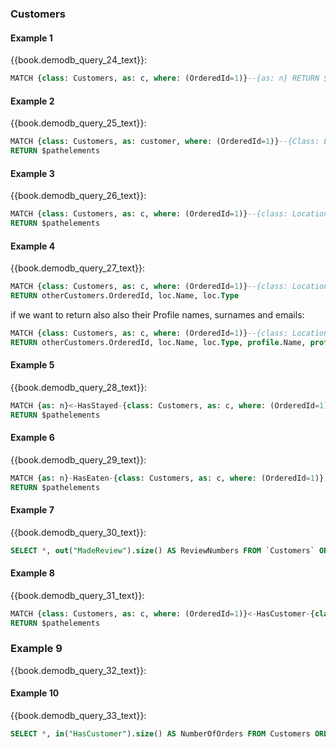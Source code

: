 
### Customers 
	
#### Example 1

{{book.demodb_query_24_text}}:

```sql
MATCH {class: Customers, as: c, where: (OrderedId=1)}--{as: n} RETURN $pathelements
```


#### Example 2

{{book.demodb_query_25_text}}:

```sql
MATCH {class: Customers, as: customer, where: (OrderedId=1)}--{Class: Locations} 
RETURN $pathelements
```	


#### Example 3

{{book.demodb_query_26_text}}:

```sql
MATCH {class: Customers, as: c, where: (OrderedId=1)}--{class: Locations, as: loc}-HasReview-{class: Reviews, as: r, optional: true} 
RETURN $pathelements
```


#### Example 4

{{book.demodb_query_27_text}}:

```sql
MATCH {class: Customers, as: c, where: (OrderedId=1)}--{class: Locations, as: loc}--{class: Customers, as: otherCustomers, where: (OrderedId<>1)} 
RETURN otherCustomers.OrderedId, loc.Name, loc.Type
```

if we want to return also also their Profile names, surnames and emails:

```sql
MATCH {class: Customers, as: c, where: (OrderedId=1)}--{class: Locations, as: loc}--{class: Customers, as: otherCustomers, where: (OrderedId<>1)}-HasProfile->{class: Profiles, as: profile} 
RETURN otherCustomers.OrderedId, loc.Name, loc.Type, profile.Name, profile.Surname, profile.Email
```


#### Example 5

{{book.demodb_query_28_text}}:

```sql
MATCH {as: n}<-HasStayed-{class: Customers, as: c, where: (OrderedId=1)} 
RETURN $pathelements
```


#### Example 6

{{book.demodb_query_29_text}}:

```sql
MATCH {as: n}-HasEaten-{class: Customers, as: c, where: (OrderedId=1)} 
RETURN $pathelements
```

#### Example 7

{{book.demodb_query_30_text}}:

```sql
SELECT *, out("MadeReview").size() AS ReviewNumbers FROM `Customers` ORDER BY ReviewNumbers DESC LIMIT 3
```


#### Example 8

{{book.demodb_query_31_text}}:

```sql
MATCH {class: Customers, as: c, where: (OrderedId=1)}<-HasCustomer-{class: Orders, as: o} 
RETURN $pathelements
```

### Example 9

{{book.demodb_query_32_text}}:



#### Example 10

{{book.demodb_query_33_text}}:

```sql
SELECT *, in("HasCustomer").size() AS NumberOfOrders FROM Customers ORDER BY NumberOfOrders DESC LIMIT 3
```

